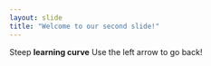 ```yaml
---
layout: slide
title: "Welcome to our second slide!"
---
```

Steep **learning curve**
Use the left arrow to go back!
